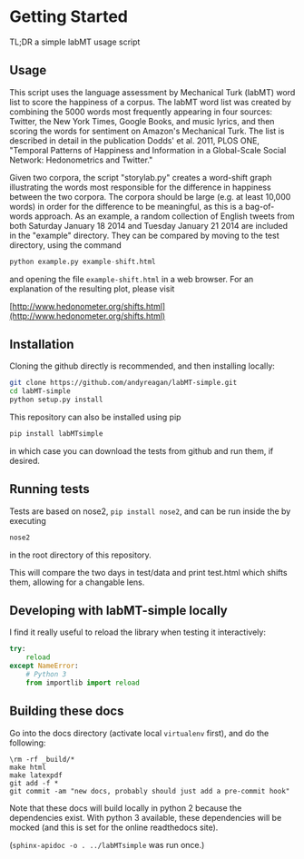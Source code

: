 Getting Started
============

TL;DR
a simple labMT usage script

Usage
-----

This script uses the language assessment by Mechanical Turk (labMT) word list to score the happiness of a corpus. The labMT word list was created by combining the 5000 words most frequently appearing in four sources: Twitter, the New York Times, Google Books, and music lyrics, and then scoring the words for sentiment on Amazon's Mechanical Turk. The list is described in detail in the publication Dodds' et al. 2011, PLOS ONE, "Temporal Patterns of Happiness and Information in a Global-Scale Social Network: Hedonometrics and Twitter." 

Given two corpora, the script "storylab.py" creates a word-shift graph illustrating the words most responsible for the difference in happiness between the two corpora. The corpora should be large (e.g. at least 10,000 words) in order for the difference to be meaningful, as this is a bag-of-words approach. As an example, a random collection of English tweets from both Saturday January 18 2014 and Tuesday January 21 2014 are included in the "example" directory. They can be compared by moving to the test directory, using the command

```python
python example.py example-shift.html
```

and opening the file `example-shift.html` in a web browser. For an explanation of the resulting plot, please visit

[http://www.hedonometer.org/shifts.html](http://www.hedonometer.org/shifts.html)


Installation
------------

Cloning the github directly is recommended, and then installing locally:

```bash
git clone https://github.com/andyreagan/labMT-simple.git
cd labMT-simple
python setup.py install
```

This repository can also be installed using pip

```bash
pip install labMTsimple
```

in which case you can download the tests from github and run them, if desired.


Running tests
-------------

Tests are based on nose2, `pip install nose2`, and can be run inside the by executing

```bash
nose2
```

in the root directory of this repository.

This will compare the two days in test/data and print test.html which shifts them, allowing for a changable lens.

Developing with labMT-simple locally
------------------------------------

I find it really useful to reload the library when testing it interactively:

```python
try:
    reload
except NameError:
    # Python 3
    from importlib import reload
```
	
Building these docs
-------------------

Go into the docs directory (activate local `virtualenv` first), and do the following:
```
\rm -rf _build/*
make html
make latexpdf
git add -f *
git commit -am "new docs, probably should just add a pre-commit hook"
```

Note that these docs will build locally in python 2 because the dependencies exist.
With python 3 available, these dependencies will be mocked (and this is set for the online readthedocs site).

(`sphinx-apidoc -o . ../labMTsimple` was run once.)
